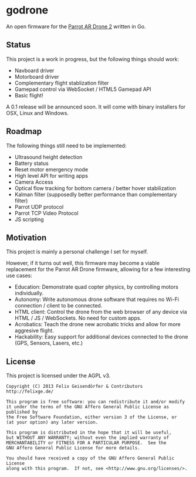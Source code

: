 # godrone

An open firmware for the [Parrot AR Drone
2](http://en.wikipedia.org/wiki/Parrot_AR.Drone#AR.Drone_2.0_.282012.29)
written in Go.

## Status

This project is a work in progress, but the following things should work:

* Navboard driver
* Motorboard driver
* Complementary flight stablization filter
* Gamepad control via WebSocket / HTML5 Gamepad API
* Basic flight!

A 0.1 release will be announced soon. It will come with binary installers for
OSX, Linux and Windows.

## Roadmap

The following things still need to be implemented:

* Ultrasound height detection
* Battery status
* Reset motor emergency mode
* High level API for writing apps
* Camera Access
* Optical flow tracking for bottom camera / better hover stabilization
* Kalman filter (supposedly better performance than complementary filter)
* Parrot UDP protocol
* Parrot TCP Video Protocol
* JS scripting

## Motivation

This project is mainly a personal challenge I set for myself.

However, if it turns out well, this firmware may become a viable replacement
for the Parrot AR Drone firmware, allowing for a few interesting use cases:

* Education: Demonstrate quad copter physics, by controlling motors
  individually.
* Autonomy: Write autonomous drone software that requires no Wi-Fi connection /
  client to be connected.
* HTML client: Control the drone from the web browser of any device via HTML /
  JS / WebSockets. No need for custom apps.
* Acrobatics: Teach the drone new acrobatic tricks and allow for more aggresive
  flight.
* Hackability: Easy support for additional devices connected to the drone (GPS,
  Sensors, Lasers, etc.)

## License

This project is licensed under the AGPL v3.

```
Copyright (C) 2013 Felix Geisendörfer & Contributors
http://felixge.de/

This program is free software: you can redistribute it and/or modify
it under the terms of the GNU Affero General Public License as published by
the Free Software Foundation, either version 3 of the License, or
(at your option) any later version.

This program is distributed in the hope that it will be useful,
but WITHOUT ANY WARRANTY; without even the implied warranty of
MERCHANTABILITY or FITNESS FOR A PARTICULAR PURPOSE.  See the
GNU Affero General Public License for more details.

You should have received a copy of the GNU Affero General Public License
along with this program.  If not, see <http://www.gnu.org/licenses/>.
```
